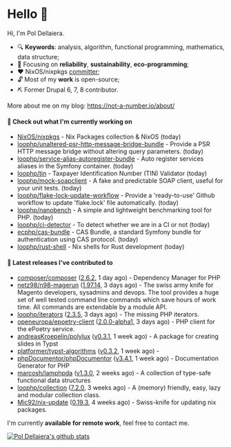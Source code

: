 # Hello 👋

Hi, I'm Pol Dellaiera.

- 🔍 **Keywords**: analysis, algorithm, functional programming, mathematics, data structure;
- 🎯 Focusing on **reliability**, **sustainability**, **eco-programming**;
- ❤️ NixOS/nixpkgs [committer](https://github.com/orgs/NixOS/teams/nixpkgs-committers?query=drupol);
- 🔓 Most of my **work** is open-source;
- ⛏️ Former Drupal 6, 7, 8 contributor.

More about me on my blog: https://not-a-number.io/about/

#### 👷 Check out what I'm currently working on

- [NixOS/nixpkgs](https://github.com/NixOS/nixpkgs) - Nix Packages collection &amp; NixOS (today)
- [loophp/unaltered-psr-http-message-bridge-bundle](https://github.com/loophp/unaltered-psr-http-message-bridge-bundle) - Provide a PSR HTTP message bridge without altering query parameters. (today)
- [loophp/service-alias-autoregister-bundle](https://github.com/loophp/service-alias-autoregister-bundle) - Auto register services aliases in the Symfony container. (today)
- [loophp/tin](https://github.com/loophp/tin) - Taxpayer Identification Number (TIN) Validator (today)
- [loophp/mock-soapclient](https://github.com/loophp/mock-soapclient) - A fake and predictable SOAP client, useful for your unit tests. (today)
- [loophp/flake-lock-update-workflow](https://github.com/loophp/flake-lock-update-workflow) - Provide a &#39;ready-to-use&#39; Github workflow to update &#39;flake.lock&#39; file automatically. (today)
- [loophp/nanobench](https://github.com/loophp/nanobench) - A simple and lightweight benchmarking tool for PHP. (today)
- [loophp/ci-detector](https://github.com/loophp/ci-detector) - To detect whether we are in a CI or not (today)
- [ecphp/cas-bundle](https://github.com/ecphp/cas-bundle) - CAS Bundle, a standard Symfony bundle for authentication using CAS protocol. (today)
- [loophp/rust-shell](https://github.com/loophp/rust-shell) - Nix shells for Rust development (today)

#### 🔭 Latest releases I've contributed to

- [composer/composer](https://github.com/composer/composer) ([2.6.2](https://github.com/composer/composer/releases/tag/2.6.2), 1 day ago) - Dependency Manager for PHP
- [netz98/n98-magerun](https://github.com/netz98/n98-magerun) ([1.97.14](https://github.com/netz98/n98-magerun/releases/tag/1.97.14), 3 days ago) - The swiss army knife for Magento developers, sysadmins and devops. The tool provides a huge set of well tested command line commands which save hours of work time. All commands are extendable by a module API.
- [loophp/iterators](https://github.com/loophp/iterators) ([2.3.5](https://github.com/loophp/iterators/releases/tag/2.3.5), 3 days ago) - The missing PHP iterators.
- [openeuropa/epoetry-client](https://github.com/openeuropa/epoetry-client) ([2.0.0-alpha1](https://github.com/openeuropa/epoetry-client/releases/tag/2.0.0-alpha1), 3 days ago) - PHP client for the ePoetry service.
- [andreasKroepelin/polylux](https://github.com/andreasKroepelin/polylux) ([v0.3.1](https://github.com/andreasKroepelin/polylux/releases/tag/v0.3.1), 1 week ago) - A package for creating slides in Typst
- [platformer/typst-algorithms](https://github.com/platformer/typst-algorithms) ([v0.3.2](https://github.com/platformer/typst-algorithms/releases/tag/v0.3.2), 1 week ago) - 
- [phpDocumentor/phpDocumentor](https://github.com/phpDocumentor/phpDocumentor) ([v3.4.1](https://github.com/phpDocumentor/phpDocumentor/releases/tag/v3.4.1), 1 week ago) - Documentation Generator for PHP 
- [marcosh/lamphpda](https://github.com/marcosh/lamphpda) ([v1.3.0](https://github.com/marcosh/lamphpda/releases/tag/v1.3.0), 2 weeks ago) - A collection of type-safe functional data structures
- [loophp/collection](https://github.com/loophp/collection) ([7.2.0](https://github.com/loophp/collection/releases/tag/7.2.0), 3 weeks ago) - A (memory) friendly, easy, lazy and modular collection class.
- [Mic92/nix-update](https://github.com/Mic92/nix-update) ([0.19.3](https://github.com/Mic92/nix-update/releases/tag/0.19.3), 4 weeks ago) - Swiss-knife for updating nix packages.

I'm currently **available for remote work**, feel free to contact me.

[![Pol Dellaiera's github stats](https://github-readme-stats.vercel.app/api?username=drupol&count_private=true&show_icons=true)](https://github.com/drupol)
